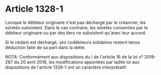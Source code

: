 # Article 1328-1

Lorsque le débiteur originaire n'est pas déchargé par le créancier, les sûretés subsistent. Dans le cas contraire, les sûretés consenties par le débiteur originaire ou par des tiers ne subsistent qu'avec leur accord.

Si le cédant est déchargé, ses codébiteurs solidaires restent tenus déduction faite de sa part dans la dette.

NOTA:
Conformément aux dispositions du I de l'article 16 de la loi n° 2018-287 du 20 avril 2018, les modifications apportées par ladite loi aux dispositions de l'article 1328-1 ont un caractère interprétatif.
